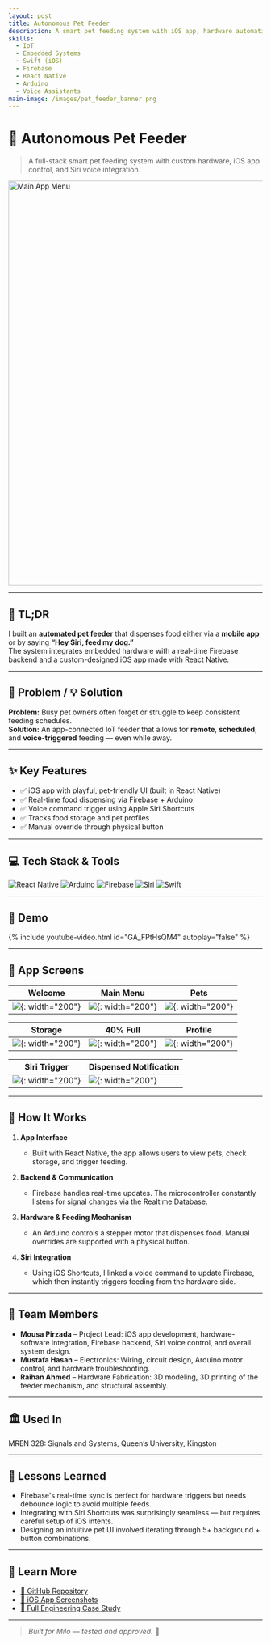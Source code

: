 ```yaml
---
layout: post
title: Autonomous Pet Feeder
description: A smart pet feeding system with iOS app, hardware automation, and Siri integration.
skills:
  - IoT
  - Embedded Systems
  - Swift (iOS)
  - Firebase
  - React Native
  - Arduino
  - Voice Assistants
main-image: /images/pet_feeder_banner.png
---
```


# 🐶 Autonomous Pet Feeder

> A full-stack smart pet feeding system with custom hardware, iOS app control, and Siri voice integration.

<img src="/assets/images/pet-feeder/dog_feeder.jpg" alt="Main App Menu" width="800"/>

---

## 🚀 TL;DR  
I built an **automated pet feeder** that dispenses food either via a **mobile app** or by saying **“Hey Siri, feed my dog.”**  
The system integrates embedded hardware with a real-time Firebase backend and a custom-designed iOS app made with React Native.

---

## 🧩 Problem / 💡 Solution

**Problem:** Busy pet owners often forget or struggle to keep consistent feeding schedules.  
**Solution:** An app-connected IoT feeder that allows for **remote**, **scheduled**, and **voice-triggered** feeding — even while away.

---

## ✨ Key Features

- ✅ iOS app with playful, pet-friendly UI (built in React Native)  
- ✅ Real-time food dispensing via Firebase + Arduino  
- ✅ Voice command trigger using Apple Siri Shortcuts  
- ✅ Tracks food storage and pet profiles  
- ✅ Manual override through physical button  

---

## 💻 Tech Stack & Tools

![React Native](https://img.shields.io/badge/React_Native-20232A?style=flat&logo=react&logoColor=61DAFB)
![Arduino](https://img.shields.io/badge/Arduino-00979D?style=flat&logo=arduino&logoColor=white)
![Firebase](https://img.shields.io/badge/Firebase-FFCA28?style=flat&logo=firebase&logoColor=black)
![Siri](https://img.shields.io/badge/Siri--Shortcuts-black?style=flat)
![Swift](https://img.shields.io/badge/Swift-F05138?style=flat&logo=swift&logoColor=white)

---

## 🎥 Demo

{% include youtube-video.html id="GA_FPtHsQM4" autoplay="false" %}

---

## 📱 App Screens

| Welcome | Main Menu | Pets |
|---------|-----------|------|
| ![](/assets/images/pet-feeder/welcome_page.png){: width="200"} | ![](/assets/images/pet-feeder/main_menu.png){: width="200"} | ![](/assets/images/pet-feeder/view_pets.png){: width="200"} |

| Storage | 40% Full | Profile |
|---------|-----------|---------|
| ![](/assets/images/pet-feeder/food_check.png){: width="200"} | ![](/assets/images/pet-feeder/food_checked.png){: width="200"} | ![](/assets/images/pet-feeder/pet_profile.png){: width="200"} |

| Siri Trigger | Dispensed Notification |
|--------------|------------------------|
| ![](/assets/images/pet-feeder/siri_fed.png){: width="200"} | ![](/assets/images/pet-feeder/food_dispensed.png){: width="200"} |

---

## 🧠 How It Works

1. **App Interface**  
   - Built with React Native, the app allows users to view pets, check storage, and trigger feeding.

2. **Backend & Communication**  
   - Firebase handles real-time updates. The microcontroller constantly listens for signal changes via the Realtime Database.

3. **Hardware & Feeding Mechanism**  
   - An Arduino controls a stepper motor that dispenses food. Manual overrides are supported with a physical button.

4. **Siri Integration**  
   - Using iOS Shortcuts, I linked a voice command to update Firebase, which then instantly triggers feeding from the hardware side.

---

## 🤝 Team Members

- **Mousa Pirzada** – Project Lead: iOS app development, hardware-software integration, Firebase backend, Siri voice control, and overall system design.
- **Mustafa Hasan** – Electronics: Wiring, circuit design, Arduino motor control, and hardware troubleshooting.
- **Raihan Ahmed** – Hardware Fabrication: 3D modeling, 3D printing of the feeder mechanism, and structural assembly.

---

## 🏛️ Used In  
MREN 328: Signals and Systems, Queen’s University, Kingston

---

## 🧠 Lessons Learned

- Firebase's real-time sync is perfect for hardware triggers but needs debounce logic to avoid multiple feeds.  
- Integrating with Siri Shortcuts was surprisingly seamless — but requires careful setup of iOS intents.  
- Designing an intuitive pet UI involved iterating through 5+ background + button combinations.

---

## 📖 Learn More

- [🔗 GitHub Repository](https://github.com/20mup/autonomous-pet-feeder)  
- [📱 iOS App Screenshots](/assets/images/pet-feeder/)  
- [📄 Full Engineering Case Study](/docs/pet-feeder-case-study.md)  

---

> _Built for Milo — tested and approved._ 🐾
